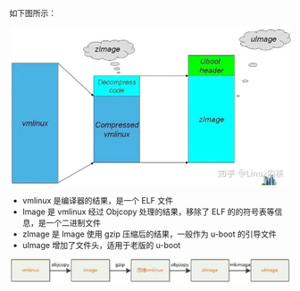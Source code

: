 如下图所示：

![](img/2024-03-24_23-21-36_screenshot.png)

- vmlinux 是编译器的结果，是一个 ELF 文件
- Image 是 vmlinux 经过 Objcopy 处理的结果，移除了 ELF 的的符号表等信息，是一个二进制文件
- zImage 是 Image 使用 gzip 压缩后的结果，一般作为 u-boot 的引导文件
- uImage 增加了文件头，适用于老版的 u-boot

![](img/2024-03-24_23-24-57_screenshot.png)
